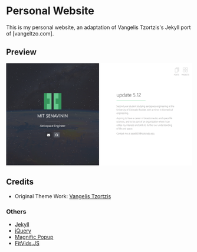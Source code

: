 # Personal Website

This is my personal website, an adaptation of Vangelis Tzortzis's Jekyll port of [vangeltzo.com].

## Preview   
![screenshot of Halve](/images/homeimage.png)

## Credits
- Original Theme Work: [Vangelis Tzortzis](https://github.com/srekoble)   

### Others
- [Jekyll](http://jekyllrb.com/)
- [jQuery](http://jquery.com/)
- [Magnific Popup](http://dimsemenov.com/plugins/magnific-popup/)
- [FitVids.JS](http://fitvidsjs.com/)
